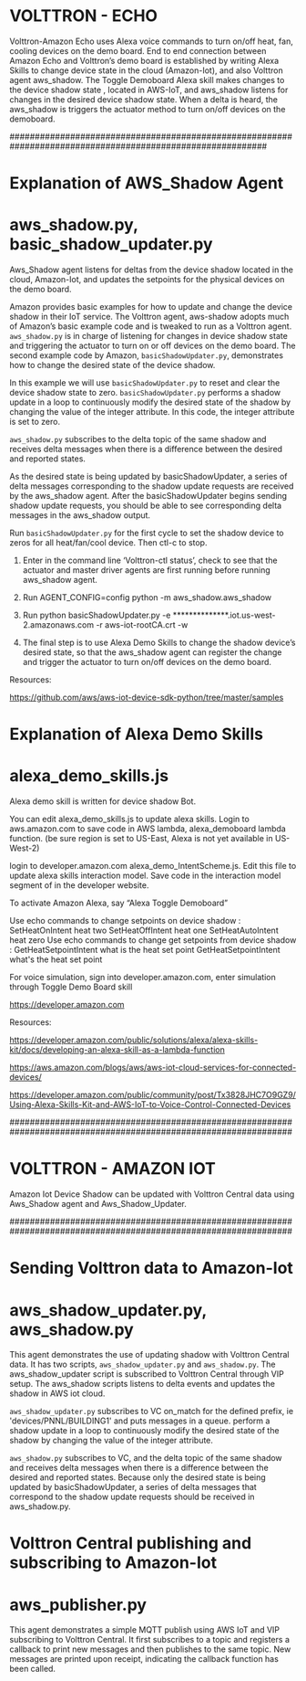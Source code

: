 
# VOLTTRON - ECHO

Volttron-Amazon Echo uses Alexa voice commands to turn on/off heat, fan, cooling devices on the demo board. End to end connection between Amazon Echo and Volttron’s demo board is established by writing Alexa Skills to change device state in the cloud (Amazon-Iot), and also Volttron agent aws_shadow.  The Toggle Demoboard Alexa skill makes changes to the device shadow state , located in AWS-IoT, and aws_shadow listens for changes in the desired device shadow state. When a delta is heard, the aws_shadow is triggers the actuator method to turn on/off devices on the demoboard.  
  

###########################################################################################################

# Explanation of AWS_Shadow Agent
# aws_shadow.py, basic_shadow_updater.py
Aws_Shadow agent listens for deltas from the device shadow located in the cloud, Amazon-Iot, and updates the setpoints for the physical devices on the demo board.  

Amazon provides basic examples for how to update and change the device shadow in their IoT service. The Volttron agent, aws-shadow adopts much of Amazon’s basic example code and is tweaked to run as a Volttron agent. ``aws_shadow.py`` is in charge of listening for changes in device shadow state and triggering the actuator to turn on or off devices on the demo board.  The second example code by Amazon, ``basicShadowUpdater.py``, demonstrates how to change the desired state of the device shadow. 

In this example we will use ``basicShadowUpdater.py`` to reset and clear the device shadow state to zero. ``basicShadowUpdater.py`` performs a shadow update in a loop to continuously modify the desired state of the shadow by changing the value of the integer attribute. In this code, the integer attribute is set to zero. 

``aws_shadow.py`` subscribes to the delta topic of the same shadow and receives delta messages when there is a difference between the desired and reported states.

As the desired state is being updated by basicShadowUpdater, a series of delta messages corresponding to the shadow update requests are received by the aws_shadow agent. After the basicShadowUpdater begins sending shadow update requests, you should be able to see corresponding delta messages in the aws_shadow output.

Run ``basicShadowUpdater.py`` for the first cycle to set the shadow device to zeros for all heat/fan/cool device. Then ctl-c to stop.

1) Enter in the command line ‘Volttron-ctl status’, check to see that the actuator and master driver agents are first running before running aws_shadow agent.

2) Run AGENT_CONFIG=config python -m aws_shadow.aws_shadow

3) Run python basicShadowUpdater.py -e **************.iot.us-west-2.amazonaws.com -r aws-iot-rootCA.crt -w

4) The final step is to use Alexa Demo Skills to change the shadow device’s desired state, so that the aws_shadow agent can register the change and trigger the actuator to turn on/off devices on the demo board.

Resources:

https://github.com/aws/aws-iot-device-sdk-python/tree/master/samples


# Explanation of Alexa Demo Skills
# alexa_demo_skills.js
Alexa demo skill is written for device shadow Bot.

You can edit alexa_demo_skills.js to update alexa skills. Login to aws.amazon.com to save code in 
AWS lambda, alexa_demoboard lambda function. (be sure region is set to US-East, Alexa is not yet 
available in US-West-2)
	
login to developer.amazon.com  alexa_demo_IntentScheme.js.  Edit this file to update alexa skills 
interaction model. Save code in the interaction model segment of in the developer website.

To activate Amazon Alexa, say “Alexa Toggle Demoboard”

Use echo commands to change setpoints on device shadow : 
	SetHeatOnIntent heat two
	SetHeatOffIntent heat one
	SetHeatAutoIntent heat zero
Use echo commands to change get setpoints from device shadow :
GetHeatSetpointIntent what is the heat set point
	GetHeatSetpointIntent what's the heat set point

For voice simulation, sign into developer.amazon.com, enter simulation through Toggle Demo Board skill

https://developer.amazon.com

Resources:

https://developer.amazon.com/public/solutions/alexa/alexa-skills-kit/docs/developing-an-alexa-skill-as-a-lambda-function

https://aws.amazon.com/blogs/aws/aws-iot-cloud-services-for-connected-devices/

https://developer.amazon.com/public/community/post/Tx3828JHC7O9GZ9/Using-Alexa-Skills-Kit-and-AWS-IoT-to-Voice-Control-Connected-Devices


################################################################################################################

# VOLTTRON - AMAZON IOT
Amazon Iot Device Shadow can be updated with Volttron Central data using Aws_Shadow agent and Aws_Shadow_Updater.

################################################################################################################

# Sending Volttron data to Amazon-Iot
# aws_shadow_updater.py, aws_shadow.py
This agent demonstrates the use of updating shadow with Volttron Central data. It has two scripts, ``aws_shadow_updater.py`` and ``aws_shadow.py``. The aws_shadow_updater script is subscribed to Volttron Central through VIP setup. The aws_shadow scripts listens to delta events and updates the shadow in AWS iot cloud. 

``aws_shadow_updater.py`` subscribes to VC on_match for the defined prefix, ie 'devices/PNNL/BUILDING1' and puts messages in a queue.  perform a shadow update in a loop to
continuously modify the desired state of the shadow by changing the
value of the integer attribute.

``aws_shadow.py`` subscribes to VC, and the delta topic of the same shadow and receives delta messages when there is a difference between the desired and reported states.
Because only the desired state is being updated by basicShadowUpdater, a series of delta messages that correspond to the shadow update requests should be received in aws_shadow.py.

# Volttron Central publishing and subscribing to Amazon-Iot
# aws_publisher.py
This agent demonstrates a simple MQTT publish using AWS IoT and VIP subscribing to Volttron Central. 
It first subscribes to a topic and registers a callback to print new messages and then publishes to the 
same topic. New messages are printed upon receipt, indicating the callback function has been called.
